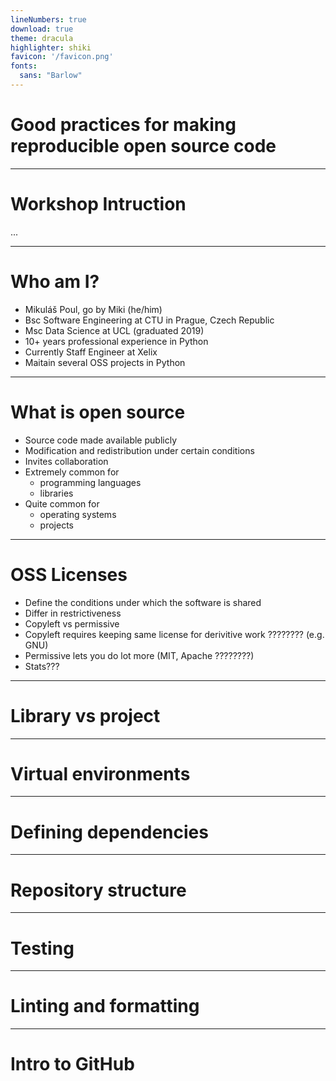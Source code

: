 ```yaml
---
lineNumbers: true
download: true
theme: dracula
highlighter: shiki
favicon: '/favicon.png'
fonts:
  sans: "Barlow"
---
```


# **Good practices for making reproducible open source code** 

---

# Workshop Intruction

...

--- 

# Who am I?

- Mikuláš Poul, go by Miki (he/him)
- Bsc Software Engineering at CTU in Prague, Czech Republic
- Msc Data Science at UCL (graduated 2019)
- 10+ years professional experience in Python
- Currently Staff Engineer at Xelix 
- Maitain several OSS projects in Python

---

# What is open source

- Source code made available publicly
- Modification and redistribution under certain conditions
- Invites collaboration
- Extremely common for
  - programming languages
  - libraries
- Quite common for
  - operating systems
  - projects

---

# OSS Licenses

- Define the conditions under which the software is shared
- Differ in restrictiveness
- Copyleft vs permissive
- Copyleft requires keeping same license for derivitive work ???????? (e.g. GNU)
- Permissive lets you do lot more (MIT, Apache ????????)
- Stats??? 

---

# Library vs project



--- 

# Virtual environments

---

# Defining dependencies

---

# Repository structure

---

# Testing

---

# Linting and formatting

---

# Intro to GitHub

